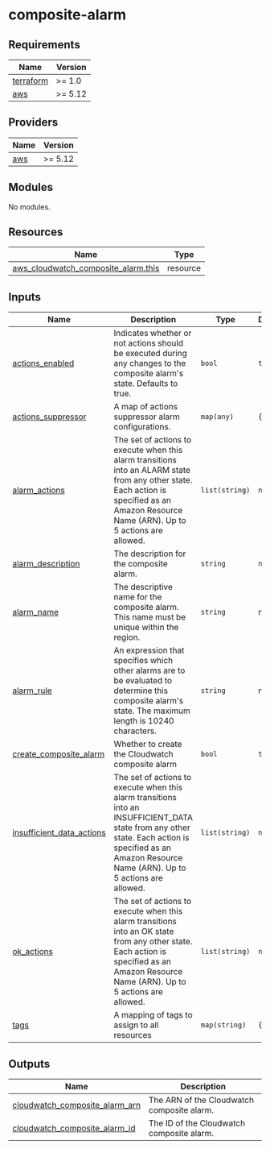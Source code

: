 # composite-alarm

<!-- BEGINNING OF PRE-COMMIT-TERRAFORM DOCS HOOK -->
## Requirements

| Name | Version |
|------|---------|
| <a name="requirement_terraform"></a> [terraform](#requirement\_terraform) | >= 1.0 |
| <a name="requirement_aws"></a> [aws](#requirement\_aws) | >= 5.12 |

## Providers

| Name | Version |
|------|---------|
| <a name="provider_aws"></a> [aws](#provider\_aws) | >= 5.12 |

## Modules

No modules.

## Resources

| Name | Type |
|------|------|
| [aws_cloudwatch_composite_alarm.this](https://registry.terraform.io/providers/hashicorp/aws/latest/docs/resources/cloudwatch_composite_alarm) | resource |

## Inputs

| Name | Description | Type | Default | Required |
|------|-------------|------|---------|:--------:|
| <a name="input_actions_enabled"></a> [actions\_enabled](#input\_actions\_enabled) | Indicates whether or not actions should be executed during any changes to the composite alarm's state. Defaults to true. | `bool` | `true` | no |
| <a name="input_actions_suppressor"></a> [actions\_suppressor](#input\_actions\_suppressor) | A map of actions suppressor alarm configurations. | `map(any)` | `{}` | no |
| <a name="input_alarm_actions"></a> [alarm\_actions](#input\_alarm\_actions) | The set of actions to execute when this alarm transitions into an ALARM state from any other state. Each action is specified as an Amazon Resource Name (ARN). Up to 5 actions are allowed. | `list(string)` | `null` | no |
| <a name="input_alarm_description"></a> [alarm\_description](#input\_alarm\_description) | The description for the composite alarm. | `string` | `null` | no |
| <a name="input_alarm_name"></a> [alarm\_name](#input\_alarm\_name) | The descriptive name for the composite alarm. This name must be unique within the region. | `string` | n/a | yes |
| <a name="input_alarm_rule"></a> [alarm\_rule](#input\_alarm\_rule) | An expression that specifies which other alarms are to be evaluated to determine this composite alarm's state. The maximum length is 10240 characters. | `string` | n/a | yes |
| <a name="input_create_composite_alarm"></a> [create\_composite\_alarm](#input\_create\_composite\_alarm) | Whether to create the Cloudwatch composite alarm | `bool` | `true` | no |
| <a name="input_insufficient_data_actions"></a> [insufficient\_data\_actions](#input\_insufficient\_data\_actions) | The set of actions to execute when this alarm transitions into an INSUFFICIENT\_DATA state from any other state. Each action is specified as an Amazon Resource Name (ARN). Up to 5 actions are allowed. | `list(string)` | `null` | no |
| <a name="input_ok_actions"></a> [ok\_actions](#input\_ok\_actions) | The set of actions to execute when this alarm transitions into an OK state from any other state. Each action is specified as an Amazon Resource Name (ARN). Up to 5 actions are allowed. | `list(string)` | `null` | no |
| <a name="input_tags"></a> [tags](#input\_tags) | A mapping of tags to assign to all resources | `map(string)` | `{}` | no |

## Outputs

| Name | Description |
|------|-------------|
| <a name="output_cloudwatch_composite_alarm_arn"></a> [cloudwatch\_composite\_alarm\_arn](#output\_cloudwatch\_composite\_alarm\_arn) | The ARN of the Cloudwatch composite alarm. |
| <a name="output_cloudwatch_composite_alarm_id"></a> [cloudwatch\_composite\_alarm\_id](#output\_cloudwatch\_composite\_alarm\_id) | The ID of the Cloudwatch composite alarm. |
<!-- END OF PRE-COMMIT-TERRAFORM DOCS HOOK -->
